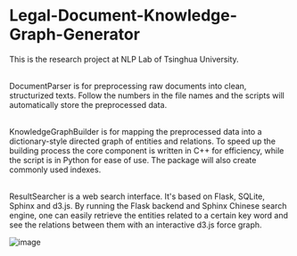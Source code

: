 # Legal-Document-Knowledge-Graph-Generator
This is the research project at NLP Lab of Tsinghua University.<br><br>

DocumentParser is for preprocessing raw documents into clean, structurized texts. Follow the numbers in the file names and the scripts will automatically store the preprocessed data.<br><br>

KnowledgeGraphBuilder is for mapping the preprocessed data into a dictionary-style directed graph of entities and relations. To speed up the building process the core component is written in C++ for efficiency, while the script is in Python for ease of use. The package will also create commonly used indexes.<br><br>

ResultSearcher is a web search interface. It's based on Flask, SQLite, Sphinx and d3.js. By running the Flask backend and Sphinx Chinese search engine, one can easily retrieve the entities related to a certain key word and see the relations between them with an interactive d3.js force graph.

![image](https://github.com/zhangyuwangumass/Legal-Document-Knowledge-Graph-Generator/master/search_graph.png)
